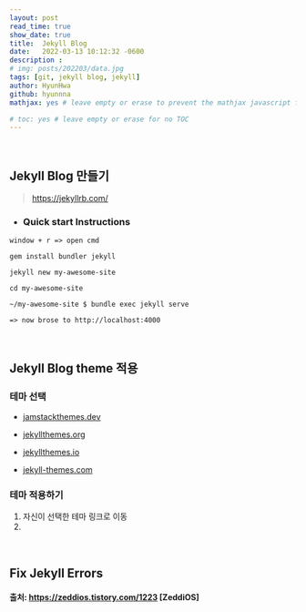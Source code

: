 ```yaml
---
layout: post
read_time: true
show_date: true
title:	Jekyll Blog
date:   2022-03-13 10:12:32 -0600
description : 
# img: posts/202203/data.jpg
tags: [git, jekyll blog, jekyll]
author: HyunHwa
github: hyunnna
mathjax: yes # leave empty or erase to prevent the mathjax javascript from loading

# toc: yes # leave empty or erase for no TOC
--- 
```


<br />

## Jekyll Blog 만들기  

> https://jekyllrb.com/

 * ### Quick start Instructions  
`
    window + r
    => open cmd
`
```
gem install bundler jekyll

jekyll new my-awesome-site

cd my-awesome-site

~/my-awesome-site $ bundle exec jekyll serve

=> now brose to http://localhost:4000
```
<br />  

## Jekyll Blog theme 적용  

### 테마 선택  

* [jamstackthemes.dev](jamstackthemes.dev)

* [jekyllthemes.org](jekyllthemes.org)

* [jekyllthemes.io](jekyllthemes.io)

* [jekyll-themes.com](jekyll-themes.com)

### 테마 적용하기  
1. 자신이 선택한 테마 링크로 이동
2. 



<br />

## Fix Jekyll Errors



#### 출처: https://zeddios.tistory.com/1223 [ZeddiOS]